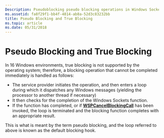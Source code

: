```yaml
---
Description: Pseudoblocking pseudo blocking operations in Windows Sockets (Winsock).
ms.assetid: fa8f29f1-bb4f-4814-ab8a-52d3c83232bb
title: Pseudo Blocking and True Blocking
ms.topic: article
ms.date: 05/31/2018
---
```


# Pseudo Blocking and True Blocking

In 16 Windows environments, true blocking is not supported by the operating system; therefore, a blocking operation that cannot be completed immediately is handled as follows:

-   The service provider initiates the operation, and then enters a loop during which it dispatches any Windows messages (yielding the processor to another thread if necessary)
-   It then checks for the completion of the Windows Sockets function.
-   If the function has completed, or if [**WSPCancelBlockingCall**](https://msdn.microsoft.com/en-us/library/ms742269(v=VS.85).aspx) has been invoked, the loop is terminated and the blocking function completes with an appropriate result.

This is what is meant by the term pseudo blocking, and the loop referred to above is known as the default blocking hook.

 

 



